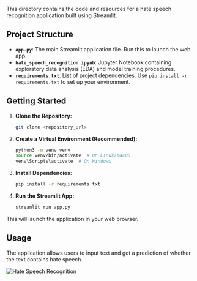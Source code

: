 This directory contains the code and resources for a hate speech recognition application built using Streamlit.

## Project Structure

*   **`app.py`**: The main Streamlit application file.  Run this to launch the web app.
*   **`hate_speech_recognition.ipynb`**: Jupyter Notebook containing exploratory data analysis (EDA) and model training procedures.
*   **`requirements.txt`**:  List of project dependencies.  Use `pip install -r requirements.txt` to set up your environment.


## Getting Started

1.  **Clone the Repository:**
    ```bash
    git clone <repository_url>
    ```

2.  **Create a Virtual Environment (Recommended):**
    ```bash
    python3 -m venv venv
    source venv/bin/activate  # On Linux/macOS
    venv\Scripts\activate  # On Windows
    ```

3.  **Install Dependencies:**
    ```bash
    pip install -r requirements.txt
    ```

4.  **Run the Streamlit App:**
    ```bash
    streamlit run app.py
    ```

This will launch the application in your web browser.


## Usage

The application allows users to input text and get a prediction of whether the text contains hate speech.

![Hate Speech Recognition](https://github.com/user-attachments/assets/6d584dde-e970-4490-9137-9977dd4d66d2)


